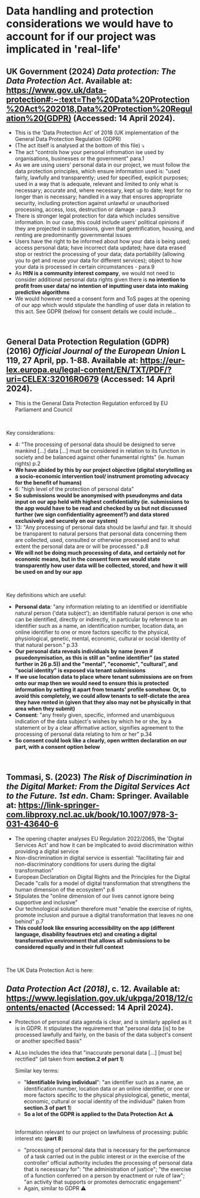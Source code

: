  # Data handling and protection considerations we would have to account for if our project was implicated in 'real-life'

 ## UK Government (2024) *Data protection: The Data Protection Act*. Available at: https://www.gov.uk/data-protection#:~:text=The%20Data%20Protection%20Act%202018,Data%20Protection%20Regulation%20(GDPR) (Accessed: 14 April 2024).
- This is the 'Data Protection Act' of 2018 (UK implementation of the General Data Protection Regulation (GDPR)
- (The act itself is analysed at the bottom of this file) :arrow_heading_down:
- The act "controls how your personal infromation ise used by organisations, businesses or the government" para.1
- As we are using users' personal data in our project, we must follow the data protection principles, which ensure information used is: "used fairly, lawfully and transparently; used for specified, explicit purposes; used in a way that is adequate, relevant and limited to only what is necessary; accurate and, where necessary, kept up to date; kept for no longer than is necessary; handled in a way that ensures appropriate security, including protection against unlawful or unauthorised processing, access, loss, destruction or damage - para.3
- There is stronger legal protection for data which includes sensitive information. In our case, this could include users' political opinions if they are projected in submissions, given that gentrification, housing, and renting are predominantly governmental issues
- Users have the right to be informed about how your data is being used; access personal data; have incorrect data updated; have data erased
stop or restrict the processing of your data; data portability (allowing you to get and reuse your data for different services); object to how your data is processed in certain circumstances - para.9
- As **HtN is a community interest company**, we would not need to consider additional personal data rights given there is **no intention to profit from user data/ no intention of inputting user data into making predictive algorithms**
- We would however need a consent form and ToS pages at the opening of our app which would stipulate the handling of user data in relation to this act. See GDPR (below) for consent details we could include...
<br>
  
  ## General Data Protection Regulation (GDPR) (2016) *Official Journal of the European Union* L 119, 27 April, pp. 1-88. Available at: https://eur-lex.europa.eu/legal-content/EN/TXT/PDF/?uri=CELEX:32016R0679 (Accessed: 14 April 2024).
- This is the General Data Protection Regulation enforced by EU Parliament and Council
<br>

  Key considerations:
  - 4: "The processing of personal data should be designed to serve mankind [...] data [...] must be considered in relation to its function in society and be balanced against other funamental rights" (ie. human rights) p.2
  - **We have abided by this by our project objective (digital storytelling as a socio-economic intervention tool/ instrument promoting advocacy for the benefit of humans)**
  - 6: "high level of the protection of personal data"
  - **So submissions would be anonymised with pseudonyms and data input on our app held with highest confidentiality (ie. submissions to the app would have to be read and checked by us but not discussed further (we sign confidentiality agreement?) and data stored exclusively and securely on our system)**
  - 13: "Any processing of personal data should be lawful and fair. It should be transparent to natural persons that personal data concerning them are collected, used, consulted or otherwise processed and to what extent the personal data are or will be processed." p.8
  - **We will not be doing much processing of data, and certainly not for economic means, but in the consent form we would state transparently how user data will be collected, stored, and how it will be used on and by our app**
  <br>
  
 Key definitions which are useful:
- **Personal data**: "any information relating to an identified or identifiable natural person ('data subject'); an identifiable natural person is one who can be identified, directly or indirectly, in particular by reference to an identifier such as a name, an identification number, location data, an online identifier to one or more factors specific to the physical, physiological, genetic, mental, economic, cultural or social identity of that natural person." p.33
- **Our personal data reveals individuals by name (even if psuedonymisation, as this is still an "online identifier" (as stated further in **26** p.5)) and the "mental", "economic", "cultural", and "social identity" is exposed via tenant submissions**
- **If we use location data to place where tenant submissions are on from onto our map then we would need to ensure this is protected information by setting it apart from tenants' profile somehow. Or, to avoid this completely, we could allow tenants to self-dictate the area they have rented in (given that they also may not be physically in that area when they submit)**
- **Consent**: "any freely given, specific, informed and unambiguous indication of the data subject's wishes by which he or she, by a statement or by a clear affirmative action, signifies agreement to the processing of personal data relating to him or her" p.34
- **So consent could look like a clearly, open written declaration on our part, with a consent option below**
<br>

## Tommasi, S. (2023) *The Risk of Discrimination in the Digital Market: From the Digital Services Act to the Future. 1st edn*. Cham: Springer. Available at: https://link-springer-com.libproxy.ncl.ac.uk/book/10.1007/978-3-031-43640-6
- The opening chapter analyses EU Regulation 2022/2065, the 'Digital Services Act' and how it can be implicated to avoid discrimination within providing a digital service
-  Non-discrimination in digital service is essential: "facilitating fair and non-discriminatory conditions for users during the digital transformation"
- European Declaration on Digital Rights and the Principles for the Digital Decade "calls for a model of digital transformation that strengthens the human dimension of the ecosystem" p.6
- Stipulates the "online dimension of our lives cannot ignore being supportive and inclusive"
- Our technological solution therefore must "enable the exercise of rights, promote inclusion and pursue a digital transformation that leaves no one behind" p.7
- **This could look like ensuring accessibility on the app (different language, disability feautrues etc) and creating a digital transformative environment that allows all submissions to be considered equally and in their full context**
<br>

The UK Data Protection Act is here:
## *Data Protection Act (2018)*, c. 12. Available at: https://www.legislation.gov.uk/ukpga/2018/12/contents/enacted (Accessed: 14 April 2024).
- Protection of personal data agenda is clear, and is similarly applied as it is in GDPR. It stipulates the requirement that "personal data [is] to be  processed lawfully and fairly, on the basis of the data subject's consent or another specified basis"
- ALso includes the idea that "inaccurate personal data [...] [must be] rectified" (all taken from **section.2 of part 1**)
  <br>
  
  Similar key terms:
  - "**Identifiable living individual**": "an identifier such as a name, an identification number, location data or an online identifier, or one or more factors specific to the physical physiological, genetic, mental, economic, cultural or social identity of the individual" (taken from **section.3 of part 1**)
  - **So a lot of the GDPR is applied to the Data Protection Act** :warning:
  <br>

  Information relevant to our project on lawfulness of processing: public interest etc (**part 8**)
  - "processing of personal data that is necessary for the performance of a task carried out in the public interest or in the exercise of the controller' official authority includes the processing of personal data that is necesssary for": "the administration of justice"; "the exercise of a function conferred on a person by enactment or rule of law"; "an activity that supports or promotes democratic engagement"
  - Again, similar to GDPR :warning:
  
